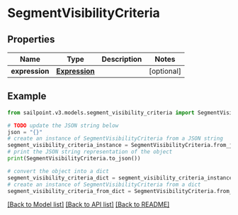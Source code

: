 # SegmentVisibilityCriteria


## Properties

Name | Type | Description | Notes
------------ | ------------- | ------------- | -------------
**expression** | [**Expression**](Expression.md) |  | [optional] 

## Example

```python
from sailpoint.v3.models.segment_visibility_criteria import SegmentVisibilityCriteria

# TODO update the JSON string below
json = "{}"
# create an instance of SegmentVisibilityCriteria from a JSON string
segment_visibility_criteria_instance = SegmentVisibilityCriteria.from_json(json)
# print the JSON string representation of the object
print(SegmentVisibilityCriteria.to_json())

# convert the object into a dict
segment_visibility_criteria_dict = segment_visibility_criteria_instance.to_dict()
# create an instance of SegmentVisibilityCriteria from a dict
segment_visibility_criteria_from_dict = SegmentVisibilityCriteria.from_dict(segment_visibility_criteria_dict)
```
[[Back to Model list]](../README.md#documentation-for-models) [[Back to API list]](../README.md#documentation-for-api-endpoints) [[Back to README]](../README.md)



